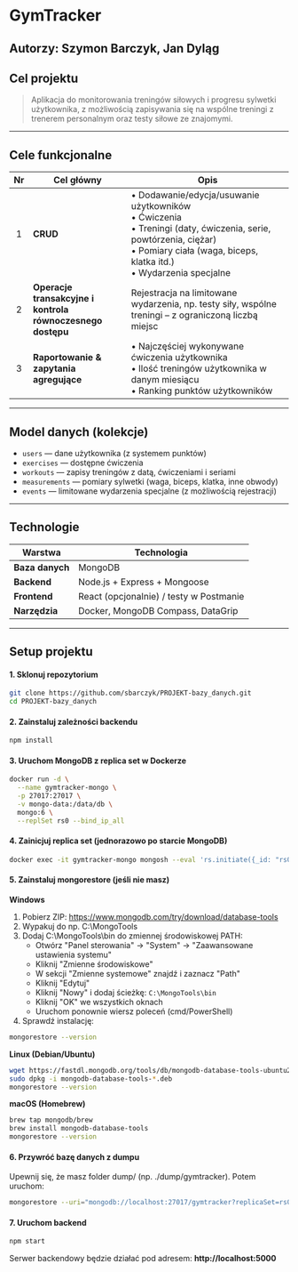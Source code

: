 # GymTracker
**Autorzy:** Szymon Barczyk, Jan Dyląg
---
## Cel projektu
> Aplikacja do monitorowania treningów siłowych i progresu sylwetki użytkownika, z możliwością zapisywania się na wspólne treningi z trenerem personalnym oraz testy siłowe ze znajomymi.
---
## Cele funkcjonalne
| Nr  | Cel główny                     | Opis                                                                                                                                  |
| :-: | ------------------------------ | ------------------------------------------------------------------------------------------------------------------------------------- |
|  1  | **CRUD**                       | • Dodawanie/edycja/usuwanie użytkowników<br>• Ćwiczenia<br>• Treningi (daty, ćwiczenia, serie, powtórzenia, ciężar)<br>• Pomiary ciała (waga, biceps, klatka itd.)<br>• Wydarzenia specjalne |
|  2  | **Operacje transakcyjne i kontrola równoczesnego dostępu** | Rejestracja na limitowane wydarzenia, np. testy siły, wspólne treningi – z ograniczoną liczbą miejsc |
|  3  | **Raportowanie & zapytania agregujące**   | • Najczęściej wykonywane ćwiczenia użytkownika<br>• Ilość treningów użytkownika w danym miesiącu<br>• Ranking punktów użytkowników |
---
## Model danych (kolekcje)
- `users` — dane użytkownika (z systemem punktów)
- `exercises` — dostępne ćwiczenia
- `workouts` — zapisy treningów z datą, ćwiczeniami i seriami
- `measurements` — pomiary sylwetki (waga, biceps, klatka, inne obwody)
- `events` — limitowane wydarzenia specjalne (z możliwością rejestracji)
---
## Technologie
| Warstwa         | Technologia                             |
| --------------- | --------------------------------------- |
| **Baza danych** | MongoDB                                 |
| **Backend**     | Node.js + Express + Mongoose            |
| **Frontend**    | React (opcjonalnie) / testy w Postmanie |
| **Narzędzia**   | Docker, MongoDB Compass, DataGrip       |
---
## Setup projektu

#### 1. Sklonuj repozytorium
```bash
git clone https://github.com/sbarczyk/PROJEKT-bazy_danych.git
cd PROJEKT-bazy_danych
```

#### 2. Zainstaluj zależności backendu
```bash
npm install
```

#### 3. Uruchom MongoDB z replica set w Dockerze
```bash
docker run -d \
  --name gymtracker-mongo \
  -p 27017:27017 \
  -v mongo-data:/data/db \
  mongo:6 \
  --replSet rs0 --bind_ip_all
```

#### 4. Zainicjuj replica set (jednorazowo po starcie MongoDB)
```bash
docker exec -it gymtracker-mongo mongosh --eval 'rs.initiate({_id: "rs0", members: [{_id: 0, host: "localhost:27017"}]})'
```

#### 5. Zainstaluj mongorestore (jeśli nie masz)

**Windows**
1. Pobierz ZIP: https://www.mongodb.com/try/download/database-tools
2. Wypakuj do np. C:\MongoTools
3. Dodaj C:\MongoTools\bin do zmiennej środowiskowej PATH:
   - Otwórz "Panel sterowania" → "System" → "Zaawansowane ustawienia systemu"
   - Kliknij "Zmienne środowiskowe"
   - W sekcji "Zmienne systemowe" znajdź i zaznacz "Path"
   - Kliknij "Edytuj"
   - Kliknij "Nowy" i dodaj ścieżkę: `C:\MongoTools\bin`
   - Kliknij "OK" we wszystkich oknach
   - Uruchom ponownie wiersz poleceń (cmd/PowerShell)
4. Sprawdź instalację:
```bash
mongorestore --version
```

**Linux (Debian/Ubuntu)**
```bash
wget https://fastdl.mongodb.org/tools/db/mongodb-database-tools-ubuntu2004-x86_64-100.9.4.deb
sudo dpkg -i mongodb-database-tools-*.deb
mongorestore --version
```

**macOS (Homebrew)**
```bash
brew tap mongodb/brew
brew install mongodb-database-tools
mongorestore --version
```

#### 6. Przywróć bazę danych z dumpu
Upewnij się, że masz folder dump/ (np. ./dump/gymtracker). Potem uruchom:
```bash
mongorestore --uri="mongodb://localhost:27017/gymtracker?replicaSet=rs0" ./dump
```


#### 7. Uruchom backend
```bash
npm start
```

Serwer backendowy będzie działać pod adresem: **http://localhost:5000**
